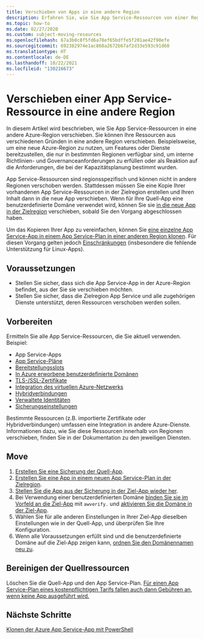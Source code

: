 ```yaml
---
title: Verschieben von Apps in eine andere Region
description: Erfahren Sie, wie Sie App Service-Ressourcen von einer Region in eine andere Region verschieben.
ms.topic: how-to
ms.date: 02/27/2020
ms.custom: subject-moving-resources
ms.openlocfilehash: 67a3b0c8f5fd6a78ef65bdffe5f201ae42f90efe
ms.sourcegitcommit: 692382974e1ac868a2672b67af2d33e593c91d60
ms.translationtype: HT
ms.contentlocale: de-DE
ms.lasthandoff: 10/22/2021
ms.locfileid: "130216673"
---
```

# <a name="move-an-app-service-resource-to-another-region"></a>Verschieben einer App Service-Ressource in eine andere Region

In diesem Artikel wird beschrieben, wie Sie App Service-Ressourcen in eine andere Azure-Region verschieben. Sie können Ihre Ressourcen aus verschiedenen Gründen in eine andere Region verschieben. Beispielsweise, um eine neue Azure-Region zu nutzen, um Features oder Dienste bereitzustellen, die nur in bestimmten Regionen verfügbar sind, um interne Richtlinien- und Governanceanforderungen zu erfüllen oder als Reaktion auf die Anforderungen, die bei der Kapazitätsplanung bestimmt wurden.

App Service-Ressourcen sind regionsspezifisch und können nicht in andere Regionen verschoben werden. Stattdessen müssen Sie eine Kopie Ihrer vorhandenen App Service-Ressourcen in der Zielregion erstellen und Ihren Inhalt dann in die neue App verschieben. Wenn für Ihre Quell-App eine benutzerdefinierte Domäne verwendet wird, können Sie sie [in die neue App in der Zielregion](manage-custom-dns-migrate-domain.md) verschieben, sobald Sie den Vorgang abgeschlossen haben.

Um das Kopieren Ihrer App zu vereinfachen, können Sie [eine einzelne App Service-App in einem App Service-Plan in einer anderen Region klonen](app-service-web-app-cloning.md). Für diesen Vorgang gelten jedoch [Einschränkungen](app-service-web-app-cloning.md#current-restrictions) (insbesondere die fehlende Unterstützung für Linux-Apps).

## <a name="prerequisites"></a>Voraussetzungen

- Stellen Sie sicher, dass sich die App Service-App in der Azure-Region befindet, aus der Sie sie verschieben möchten.
- Stellen Sie sicher, dass die Zielregion App Service und alle zugehörigen Dienste unterstützt, deren Ressourcen verschoben werden sollen.
<!-- - Domain bindings, certificates, and managed identities can't replicated using the **Export template** method. You must create them manually. -->

## <a name="prepare"></a>Vorbereiten

Ermitteln Sie alle App Service-Ressourcen, die Sie aktuell verwenden. Beispiel:

- App Service-Apps
- [App Service-Pläne](overview-hosting-plans.md)
- [Bereitstellungsslots](deploy-staging-slots.md)
- [In Azure erworbene benutzerdefinierte Domänen](manage-custom-dns-buy-domain.md)
- [TLS-/SSL-Zertifikate](configure-ssl-certificate.md)
- [Integration des virtuellen Azure-Netzwerks](./overview-vnet-integration.md)
- [Hybridverbindungen](app-service-hybrid-connections.md)
- [Verwaltete Identitäten](overview-managed-identity.md)
- [Sicherungseinstellungen](manage-backup.md)

Bestimmte Ressourcen (z.B. importierte Zertifikate oder Hybridverbindungen) umfassen eine Integration in andere Azure-Dienste. Informationen dazu, wie Sie diese Ressourcen innerhalb von Regionen verschieben, finden Sie in der Dokumentation zu den jeweiligen Diensten.

## <a name="move"></a>Move

1. [Erstellen Sie eine Sicherung der Quell-App](manage-backup.md).
1. [Erstellen Sie eine App in einem neuen App Service-Plan in der Zielregion](app-service-plan-manage.md#create-an-app-service-plan).
2. [Stellen Sie die App aus der Sicherung in der Ziel-App wieder her](web-sites-restore.md).
2. Bei Verwendung einer benutzerdefinierten Domäne [binden Sie sie im Vorfeld an die Ziel-App](manage-custom-dns-migrate-domain.md#bind-the-domain-name-preemptively) mit `awverify.` und [aktivieren Sie die Domäne in der Ziel-App](manage-custom-dns-migrate-domain.md#enable-the-domain-for-your-app).
3. Wählen Sie für alle anderen Einstellungen in Ihrer Ziel-App dieselben Einstellungen wie in der Quell-App, und überprüfen Sie Ihre Konfiguration.
4. Wenn alle Voraussetzungen erfüllt sind und die benutzerdefinierte Domäne auf die Ziel-App zeigen kann, [ordnen Sie den Domänennamen neu zu](manage-custom-dns-migrate-domain.md#remap-the-active-dns-name).

<!-- 1. Login to the [Azure portal](https://portal.azure.com) > **Resource Groups**.
2. Locate the Resource Group that contains the source App Service resources and click on it.
3. Select > **Settings** > **Export template**.
4. Choose **Deploy** in the **Export template** blade.
5. Click **TEMPLATE** > **Edit template** to open the template in the online editor.
6. Click inside the online editor and type Ctrl+F (or ⌘+F on a Mac) and type `"identity": {` to find any managed identity definition. The following is an example if you have a user-assigned managed identity.
    ```json
    "identity": {
        "type": "UserAssigned",
        "userAssignedIdentities": {
            "/subscriptions/00000000-0000-0000-0000-000000000000/resourcegroups/<group-name>/providers/Microsoft.ManagedIdentity/userAssignedIdentities/<identity-name>": {
                "principalId": "00000000-0000-0000-0000-000000000000",
                "clientId": "00000000-0000-0000-0000-000000000000"
            }
        }
    },
    ```
6. Click inside the online editor and type Ctrl+F (or ⌘+F on a Mac) and type `"Microsoft.Web/sites/hostNameBindings` to find all hostname bindings. The following is an example if you have a user-assigned managed identity.
    ```json
    {
        "type": "Microsoft.Web/sites/hostNameBindings",
        "apiVersion": "2018-11-01",
        "name": "[concat(parameters('sites_webapp_name'), '/', parameters('sites_webapp_name'), '.azurewebsites.net')]",
        "location": "West Europe",
        "dependsOn": [
            "[resourceId('Microsoft.Web/sites', parameters('sites_webapp_name'))]"
        ],
        "properties": {
            "siteName": "<app-name>",
            "hostNameType": "Verified"
        }
    },
    ```
6. Click inside the online editor and type Ctrl+F (or ⌘+F on a Mac) and type `"Microsoft.Web/certificates` to find all hostname bindings. The following is an example if you have a user-assigned managed identity.
    ```json
    {
        "type": "Microsoft.Web/certificates",
        "apiVersion": "2018-11-01",
        "name": "[parameters('certificates_test2_cephaslin_com_name')]",
        "location": "West Europe",
        "properties": {
            "hostNames": [
                "[parameters('certificates_test2_cephaslin_com_name')]"
            ],
            "password": "[parameters('certificates_test2_cephaslin_com_password')]"
        }
    },
    ```
7. Delete the entire JSON block. Click **Save** in the online editor.
8. Click **BASICS** > **Create new** to create a new resource group. Type the group name and click **OK**.
9. In **BASICS** > **Location**, select the region you want.   -->

## <a name="clean-up-source-resources"></a>Bereinigen der Quellressourcen

Löschen Sie die Quell-App und den App Service-Plan. [Für einen App Service-Plan eines kostenpflichtigen Tarifs fallen auch dann Gebühren an, wenn keine App ausgeführt wird.](app-service-plan-manage.md#delete-an-app-service-plan)

## <a name="next-steps"></a>Nächste Schritte

[Klonen der Azure App Service-App mit PowerShell](app-service-web-app-cloning.md)